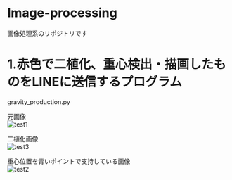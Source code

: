 # Image-processing
画像処理系のリポジトリです

# 1.赤色で二植化、重心検出・描画したものをLINEに送信するプログラム
gravity_production.py

元画像  
![test1](https://user-images.githubusercontent.com/54115486/79133096-6cd3ee80-7de6-11ea-95de-f6037de8b877.jpg)

二植化画像  
![test3](https://user-images.githubusercontent.com/54115486/79133195-94c35200-7de6-11ea-97cd-09c156ad74be.jpg)

重心位置を青いポイントで支持している画像  
![test2](https://user-images.githubusercontent.com/54115486/79133310-c50af080-7de6-11ea-96bd-a322d365426c.jpg)
